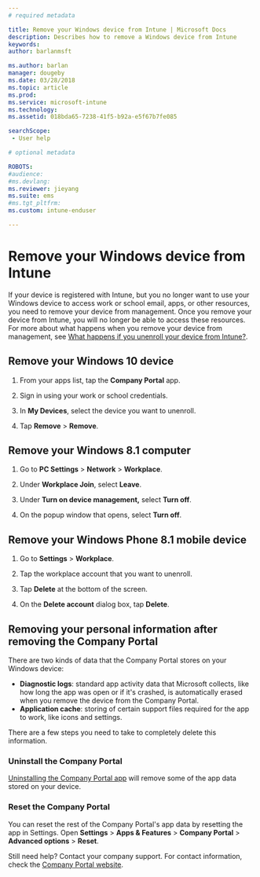 ```yaml
---
# required metadata

title: Remove your Windows device from Intune | Microsoft Docs
description: Describes how to remove a Windows device from Intune
keywords:
author: barlanmsft
ms.author: barlan
manager: dougeby
ms.date: 03/28/2018
ms.topic: article
ms.prod:
ms.service: microsoft-intune
ms.technology:
ms.assetid: 018bda65-7238-41f5-b92a-e5f67b7fe085
searchScope: - User help

# optional metadata

ROBOTS:   
#audience:
#ms.devlang:
ms.reviewer: jieyang
ms.suite: ems
#ms.tgt_pltfrm:
ms.custom: intune-enduser

---
```



# Remove your Windows device from Intune

If your device is registered with Intune, but you no longer want to use your Windows device to access work or school email, apps, or other resources, you need to remove your device from management. Once you remove your device from Intune, you will no longer be able to access these resources. For more about what happens when you remove your device from management, see [What happens if you unenroll your device from Intune?](what-happens-if-you-unenroll-your-device-from-intune-windows.md).

## Remove your Windows 10 device

1.  From your apps list, tap the **Company Portal** app.

2.  Sign in using your work or school credentials.

3.  In **My Devices**, select the device you want to unenroll.

4.  Tap **Remove** &gt; **Remove**.

## Remove your Windows 8.1 computer

1.  Go to **PC Settings** &gt; **Network** &gt; **Workplace**.

2.  Under **Workplace Join**, select **Leave**.

3.  Under **Turn on device management,** select **Turn off**.

4.  On the popup window that opens, select **Turn off**.

## Remove your Windows Phone 8.1 mobile device

1.  Go to **Settings** &gt; **Workplace**.

2.  Tap the workplace account that you want to unenroll.

3.  Tap **Delete** at the bottom of the screen.

4.  On the **Delete account** dialog box, tap **Delete**.

## Removing your personal information after removing the Company Portal

There are two kinds of data that the Company Portal stores on your Windows device:

-	**Diagnostic logs**: standard app activity data that Microsoft collects, like how long the app was open or if it's crashed, is automatically erased when you remove the device from the Company Portal.
-	**Application cache**: storing of certain support files required for the app to work, like icons and settings.

There are a few steps you need to take to completely delete this information.

### Uninstall the Company Portal  

[Uninstalling the Company Portal app](https://support.microsoft.com/help/4028003/windows-10-uninstall-apps-and-programs) will remove some of the app data stored on your device.  

### Reset the Company Portal

You can reset the rest of the Company Portal's app data by resetting the app in Settings. Open **Settings** > **Apps & Features** > **Company Portal** > **Advanced options** > **Reset**.


Still need help? Contact your company support. For contact information, check the [Company Portal website](https://portal.manage.microsoft.com#HelpDeskDialog).
